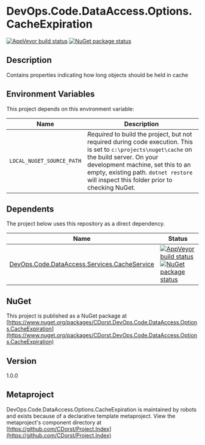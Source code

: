 # DevOps.Code.DataAccess.Options.CacheExpiration

[![AppVeyor build status](https://img.shields.io/appveyor/ci/cdorst/devops-code-dataaccess-options-cacheexpiration.svg?label=AppVeyor&style=for-the-badge)](https://ci.appveyor.com/project/cdorst/devops-code-dataaccess-options-cacheexpiration)
[![NuGet package status](https://img.shields.io/nuget/v/CDorst.DevOps.Code.DataAccess.Options.CacheExpiration.svg?label=NuGet&style=for-the-badge)](https://www.nuget.org/packages/CDorst.DevOps.Code.DataAccess.Options.CacheExpiration)

## Description

Contains properties indicating how long objects should be held in cache

## Environment Variables

This project depends on this environment variable:

Name | Description
---- | -----------
`LOCAL_NUGET_SOURCE_PATH` | *Required* to build the project, but not required during code execution. This is set to `c:\projects\nuget\cache` on the build server. On your development machine, set this to an empty, existing path. `dotnet restore` will inspect this folder prior to checking NuGet.

## Dependents

The project below uses this repository as a direct dependency.

Name | Status
---- | ------
[DevOps.Code.DataAccess.Services.CacheService](https://github.com/CDorst/DevOps.Code.DataAccess.Services.CacheService) | [![AppVeyor build status](https://img.shields.io/appveyor/ci/cdorst/devops-code-dataaccess-services-cacheservice.svg?label=AppVeyor&style=flat-square)](https://ci.appveyor.com/project/cdorst/devops-code-dataaccess-services-cacheservice) [![NuGet package status](https://img.shields.io/nuget/v/CDorst.DevOps.Code.DataAccess.Services.CacheService.svg?label=NuGet&style=flat-square)](https://www.nuget.org/packages/CDorst.DevOps.Code.DataAccess.Services.CacheService)

## NuGet


This project is published as a NuGet package at [https://www.nuget.org/packages/CDorst.DevOps.Code.DataAccess.Options.CacheExpiration](https://www.nuget.org/packages/CDorst.DevOps.Code.DataAccess.Options.CacheExpiration)

## Version

1.0.0

## Metaproject

DevOps.Code.DataAccess.Options.CacheExpiration is maintained by robots and exists because of a declarative template metaproject. View the metaproject's component directory at [https://github.com/CDorst/Project.Index](https://github.com/CDorst/Project.Index)

